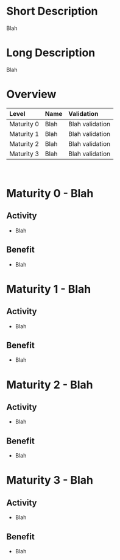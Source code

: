 # Short Description
Blah

# Long Description
Blah

# Overview

| Level | Name | Validation |
|:---|:---|:---|
| Maturity 0 | Blah | Blah validation
| Maturity 1 | Blah | Blah validation
| Maturity 2 | Blah | Blah validation
| Maturity 3 | Blah | Blah validation

&nbsp;
# Maturity 0 - Blah

## Activity
* Blah
  
## Benefit
* Blah

# Maturity 1 - Blah

## Activity
* Blah 

## Benefit
* Blah

# Maturity 2 - Blah

## Activity
* Blah

## Benefit
* Blah

# Maturity 3 - Blah

## Activity
* Blah

## Benefit
* Blah
